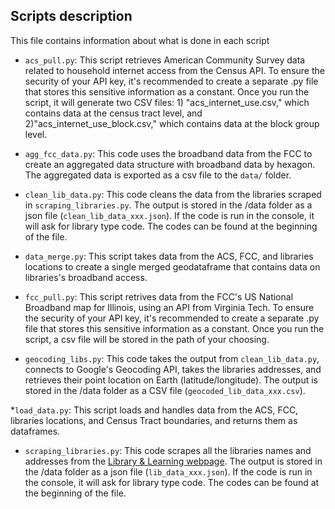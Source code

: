 ## Scripts description

This file contains information about what is done in each script

* `acs_pull.py`: This script retrieves American Community Survey data related to household internet access from the Census API. To ensure the security of your API key, it's recommended to create a separate .py file that stores this sensitive information as a constant. Once you run the script, it will generate two CSV files: 1) "acs_internet_use.csv," which contains data at the census tract level, and 2)"acs_internet_use_block.csv," which contains data at the block group level.

* `agg_fcc_data.py`: This code uses the broadband data from the FCC to create an aggregated data structure with broadband data by hexagon. The aggregated data is exported as a csv file to the `data/` folder.

* `clean_lib_data.py`: This code cleans the data from the libraries scraped in `scraping_libraries.py`. The output is stored in the /data folder as a json file (`clean_lib_data_xxx.json`). If the code is run in the console, it will ask for library type code. The codes can be found at the beginning of the file.

* `data_merge.py`: This script takes data from the ACS, FCC, and libraries locations to create a single merged geodataframe that contains data on libraries's broadband access.

* `fcc_pull.py`: This script retrives data from the FCC's US National Broadband map for Illinois, using an API from Virginia Tech. To ensure the security of your API key, it's recommended to create a separate .py file that stores this sensitive information as a constant. Once you run the script, a csv file will be stored in the path of your choosing.

* `geocoding_libs.py`: This code takes the output from `clean_lib_data.py`, connects to Google's Geocoding API, takes the libraries addresses, and retrieves their point location on Earth (latitude/longitude). The output is stored in the /data folder as a CSV file (`geocoded_lib_data_xxx.csv`).

*`load_data.py`: This script loads and handles data from the ACS, FCC, libraries locations, and Census Tract boundaries, and returns them as dataframes.

* `scraping_libraries.py`: This code scrapes all the libraries names and addresses from the [Library & Learning webpage](https://librarylearning.org/directory). The output is stored in the /data folder as a json file (`lib_data_xxx.json`). If the code is run in the console, it will ask for library type code. The codes can be found at the beginning of the file.